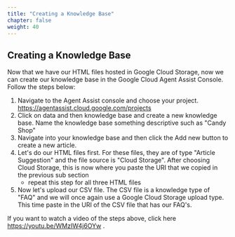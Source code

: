 ```yaml
---
title: "Creating a Knowledge Base"
chapter: false
weight: 40
---
```


## Creating a Knowledge Base

Now that we have our HTML files hosted in Google Cloud Storage, now we can create our knowledge base in the Google Cloud Agent Assist Console. Follow the steps below: 

1. Navigate to the Agent Assist console and choose your project. https://agentassist.cloud.google.com/projects 
2. Click on data and then knowledge base and create a new knowledge base. Name the knowledge base something descriptive such as "Candy Shop"
3. Navigate into your knowledge base and then click the Add new button to create a new article.
4. Let's do our HTML files first. For these files, they are of type "Article Suggestion" and the file source is "Cloud Storage". After choosing Cloud Storage, this is now where you paste the URI that we copied in the previous sub section
    - repeat this step for all three HTML files 
5. Now let's upload our CSV file. The CSV file is a knowledge type of "FAQ" and we will once again use a Google Cloud Storage upload type. This time paste in the URI of the CSV file that has our FAQ's.

If you want to watch a video of the steps above, click here https://youtu.be/WMzIW4j6OYw . 

